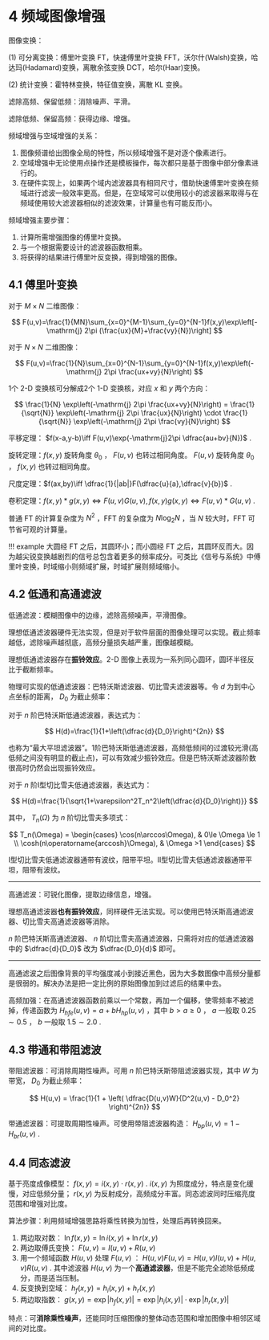 # 4 频域图像增强

图像变换：

(1) 可分离变换：傅里叶变换 FT，快速傅里叶变换 FFT，沃尔什(Walsh)变换，哈达玛(Hadamard)变换，离散余弦变换 DCT，哈尔(Haar)变换。

(2) 统计变换：霍特林变换，特征值变换，离散 KL 变换。

滤除高频、保留低频：消除噪声、平滑。

滤除低频、保留高频：获得边缘、增强。

频域增强与空域增强的关系：

1. 图像频谱给出图像全局的特性，所以频域增强不是对逐个像素进行。
2. 空域增强中无论使用点操作还是模板操作，每次都只是基于图像中部分像素进行的。
3. 在硬件实现上，如果两个域内滤波器具有相同尺寸，借助快速傅里叶变换在频域进行滤波一般效率更高。但是，在空域常可以使用较小的滤波器来取得与在频域使用较大滤波器相似的滤波效果，计算量也有可能反而小。

频域增强主要步骤：

1. 计算所需增强图像的傅里叶变换。
2. 与一个根据需要设计的滤波器函数相乘。
3. 将获得的结果进行傅里叶反变换，得到增强的图像。

## 4.1 傅里叶变换

对于 $M\times N$ 二维图像：

$$
F(u,v)=\frac{1}{MN}\sum_{x=0}^{M-1}\sum_{y=0}^{N-1}f(x,y)\exp\left[-\mathrm{j} 2\pi (\frac{ux}{M}+\frac{vy}{N})\right]
$$

对于 $N\times N$ 二维图像：

$$
F(u,v)=\frac{1}{N}\sum_{x=0}^{N-1}\sum_{y=0}^{N-1}f(x,y)\exp\left(-\mathrm{j} 2\pi \frac{ux+vy}{N}\right)
$$

1个 2-D 变换核可分解成2个 1-D 变换核，对应 $x$ 和 $y$ 两个方向：

$$
\frac{1}{N} \exp\left(-\mathrm{j} 2\pi \frac{ux+vy}{N}\right) = \frac{1}{\sqrt{N}} \exp\left(-\mathrm{j} 2\pi \frac{ux}{N}\right) \cdot \frac{1}{\sqrt{N}} \exp\left(-\mathrm{j} 2\pi \frac{vy}{N}\right)
$$

平移定理： $f(x-a,y-b)\iff F(u,v)\exp(-\mathrm{j}2\pi \dfrac{au+bv}{N})$ .

旋转定理：$f(x,y)$ 旋转角度 $\theta_0$ ， $F(u,v)$ 也转过相同角度。 $F(u,v)$ 旋转角度 $\theta_0$ ， $f(x,y)$ 也转过相同角度。

尺度定理：$f(ax,by)\iff \dfrac{1}{|ab|}F(\dfrac{u}{a},\dfrac{v}{b})$ .

卷积定理：$f(x,y)*g(x,y)\iff F(u,v)G(u,v),f(x,y)g(x,y)\iff F(u,v)*G(u,v)$ .

普通 FT 的计算复杂度为 $N^2$ ，FFT 的复杂度为 $N\log_2 N$ ，当 $N$ 较大时，FFT 可节省可观的计算量。

!!! example
    大圆经 FT 之后，其圆环小；而小圆经 FT 之后，其圆环反而大。因为越尖锐变换越剧烈的信号总包含着更多的频率成分。可类比《信号与系统》中傅里叶变换，时域缩小则频域扩展，时域扩展则频域缩小。

## 4.2 低通和高通滤波

低通滤波：模糊图像中的边缘，滤除高频噪声，平滑图像。

理想低通滤波器硬件无法实现，但是对于软件层面的图像处理可以实现。截止频率越低，滤除噪声越彻底，高频分量损失越严重，图像越模糊。

理想低通滤波器存在**振铃效应**。2-D 图像上表现为一系列同心圆环，圆环半径反比于截断频率。

物理可实现的低通滤波器：巴特沃斯滤波器、切比雪夫滤波器等。令 $d$ 为到中心点坐标的距离， $D_0$ 为截止频率：

对于 $n$ 阶巴特沃斯低通滤波器，表达式为：

$$
H(d)=\frac{1}{1+\left(\dfrac{d}{D_0}\right)^{2n}}
$$

也称为“最大平坦滤波器”。1阶巴特沃斯低通滤波器，高频低频间的过渡较光滑(高低频之间没有明显的截止点)，可以有效减少振铃效应。但是巴特沃斯滤波器阶数很高时仍然会出现振铃效应。

对于 $n$ 阶Ⅰ型切比雪夫低通滤波器，表达式为：

$$
H(d)=\frac{1}{\sqrt{1+\varepsilon^2T_n^2\left(\dfrac{d}{D_0}\right)}}
$$

其中， $T_n(\Omega)$ 为 $n$ 阶切比雪夫多项式：

$$
T_n(\Omega) =
\begin{cases}
\cos(n\arccos\Omega), & 0\le \Omega \le 1 \\
\cosh(n\operatorname{arccosh}\Omega), & \Omega >1
\end{cases}
$$

Ⅰ型切比雪夫低通滤波器通带有波纹，阻带平坦。Ⅱ型切比雪夫低通滤波器通带平坦，阻带有波纹。

---

高通滤波：可锐化图像，提取边缘信息，增强。

理想高通滤波器**也有振铃效应**，同样硬件无法实现。可以使用巴特沃斯高通滤波器、切比雪夫高通滤波器等消除。

$n$ 阶巴特沃斯高通滤波器、 $n$ 阶切比雪夫高通滤波器，只需将对应的低通滤波器中的 $\dfrac{d}{D_0}$ 改为 $\dfrac{D_0}{d}$ 即可。

---

高通滤波之后图像背景的平均强度减小到接近黑色，因为大多数图像中高频分量都是很弱的。解决办法是把一定比例的原始图像加到过滤后的结果中去。

高频加强：在高通滤波器函数前乘以一个常数，再加一个偏移，使零频率不被滤掉，传递函数为 $H_{hfe}(u,v)=a+bH_{hp}(u,v)$ ，其中 $b>a\geqslant 0$ ， $a$ 一般取 $0.25\sim0.5$ ， $b$ 一般取 $1.5\sim2.0$ .

## 4.3 带通和带阻滤波

带阻滤波器：可消除周期性噪声。可用 $n$ 阶巴特沃斯带阻滤波器实现，其中 $W$ 为带宽， $D_0$ 为截止频率：

$$
H(u,v) = \frac{1}{1 + \left( \dfrac{D(u,v)W}{D^2(u,v) - D_0^2} \right)^{2n}}
$$

带通滤波器：可提取周期性噪声。可使用带阻滤波器构造： $H_{bp}(u,v)=1-H_{br}(u,v)$ .

## 4.4 同态滤波

基于亮度成像模型： $f(x,y)=i(x,y)\cdot r(x,y)$ . $i(x,y)$ 为照度成分，特点是变化缓慢，对应低频分量； $r(x,y)$ 为反射成分，高频成分丰富。同态滤波同时压缩亮度范围和增强对比度。

算法步骤：利用频域增强思路将乘性转换为加性，处理后再转换回来。

1. 两边取对数： $\ln f(x, y) = \ln i(x, y) + \ln r(x, y)$
2. 两边取傅氏变换： $F(u, v) = I(u, v) + R(u, v)$
3. 用一个频域函数 $H(u, v)$ 处理 $F(u, v)$ ： $H(u, v)F(u, v) = H(u, v)I(u, v) + H(u, v)R(u, v)$ . 其中滤波器 $H(u,v)$ 为一个**高通滤波器**，但是不能完全滤除低频成分，而是适当压制。
4. 反变换到空域： $h_f(x, y) = h_i(x, y) + h_r(x, y)$
5. 两边取指数： $g(x, y) = \exp|h_f(x, y)| = \exp|h_i(x, y)| \cdot \exp|h_r(x, y)|$

特点：可**消除乘性噪声**，还能同时压缩图像的整体动态范围和增加图像中相邻区域间的对比度。
